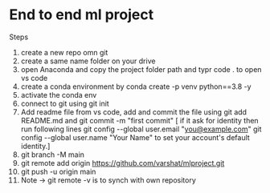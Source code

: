 # End to end ml project
Steps
1. create a new repo omn git
2. create a same name folder on your drive
3. open Anaconda and copy the project folder path and typr code . to open vs code
4. create a conda environment by conda create -p venv python==3.8 -y
5. activate the conda env
6. connect to git using git init
7. Add readme file from vs code, add and commit the file using git add README.md and git commit -m "first commit"
[ if it ask for identity then run following lines
  git config --global user.email "you@example.com"
  git config --global user.name "Your Name"
to set your account's default identity.]
8. git branch -M main
9. git remote add origin https://github.com/varshat/mlproject.git
10. git push -u origin main
11. Note -> git remote -v is to synch with own repository